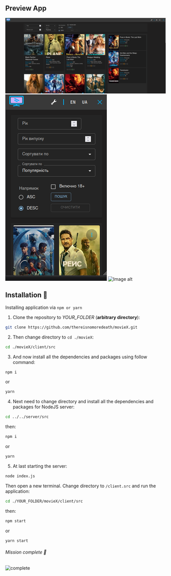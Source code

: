 ## Preview App
![Image alt](https://github.com/thereisnomoredeath/movieX/blob/main/1.png)
![Image alt](https://github.com/thereisnomoredeath/movieX/blob/main/2.png)
![Image alt](https://github.com/thereisnomoredeath/movieX/blob/main/qwerty.gif)

## Installation :rocket:
Installing application via `npm or yarn`

1. Clone the repository to *YOUR_FOLDER* (**arbitrary directory**):

```bash
git clone https://github.com/thereisnomoredeath/movieX.git
```
2. Then change directory to `cd ./movieX`:

```bash
cd ./movieX/client/src
```
3. And now install all the dependencies and packages using follow command:

```bash
npm i
```
or

```bash
yarn
```
4. Next need to change directory and install all the dependencies and packages for NodeJS server:

```bash
cd ../../server/src
```
then:

```bash
npm i
```
or

```bash
yarn
```
5. At last starting the server:

```bash
node index.js
```
Then open a new terminal. Change directory to `/client.src` and run the application:

```bash
cd ./YOUR_FOLDER/movieX/client/src
```
then:

```bash
npm start
```
or

```bash
yarn start
```
###### Mission complete :muscle:
![complete](https://i.imgflip.com/3wp5du.jpg)
